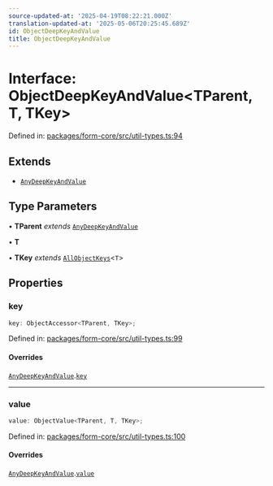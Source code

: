 ```yaml
---
source-updated-at: '2025-04-19T08:22:21.000Z'
translation-updated-at: '2025-05-06T20:25:45.689Z'
id: ObjectDeepKeyAndValue
title: ObjectDeepKeyAndValue
---
```


<!-- DO NOT EDIT: this page is autogenerated from the type comments -->

# Interface: ObjectDeepKeyAndValue\<TParent, T, TKey\>

Defined in: [packages/form-core/src/util-types.ts:94](https://github.com/TanStack/form/blob/main/packages/form-core/src/util-types.ts#L94)

## Extends

- [`AnyDeepKeyAndValue`](anydeepkeyandvalue.md)

## Type Parameters

• **TParent** *extends* [`AnyDeepKeyAndValue`](anydeepkeyandvalue.md)

• **T**

• **TKey** *extends* [`AllObjectKeys`](../type-aliases/allobjectkeys.md)\<`T`\>

## Properties

### key

```ts
key: ObjectAccessor<TParent, TKey>;
```

Defined in: [packages/form-core/src/util-types.ts:99](https://github.com/TanStack/form/blob/main/packages/form-core/src/util-types.ts#L99)

#### Overrides

[`AnyDeepKeyAndValue`](anydeepkeyandvalue.md).[`key`](AnyDeepKeyAndValue.md#key)

***

### value

```ts
value: ObjectValue<TParent, T, TKey>;
```

Defined in: [packages/form-core/src/util-types.ts:100](https://github.com/TanStack/form/blob/main/packages/form-core/src/util-types.ts#L100)

#### Overrides

[`AnyDeepKeyAndValue`](anydeepkeyandvalue.md).[`value`](AnyDeepKeyAndValue.md#value)
